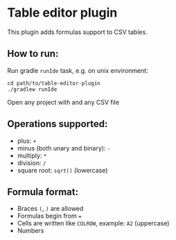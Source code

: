 # Table editor plugin

<!-- Plugin description -->
This plugin adds formulas support to CSV tables.
<!-- Plugin description end -->

## How to run:
Run gradle `runIde` task, e.g. on unix environment:
  ```shell
  cd path/to/table-editor-plugin
  ./gradlew runIde
  ```
Open any project with and any CSV file

## Operations supported:
- plus: `+`
- minus (both unary and binary): `-`
- multiply: `*`
- division: `/`
- square root: `sqrt()` (lowercase)

## Formula format:
- Braces `(`, `)` are allowed
- Formulas begin from `=`
- Cells are written like `COLROW`, example: `A2` (uppercase)
- Numbers
